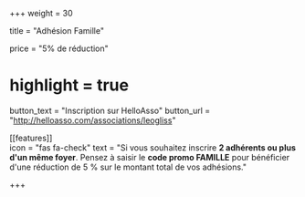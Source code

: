 +++
weight = 30

title = "Adhésion Famille"

price = "5% de réduction"
# highlight = true

button_text = "Inscription sur HelloAsso"
button_url = "http://helloasso.com/associations/leogliss"


[[features]]  
  icon = "fas fa-check"
  text = "Si vous souhaitez inscrire __2 adhérents ou plus d'un même foyer__. Pensez à saisir le __code promo FAMILLE__ pour bénéficier d'une réduction de 5 %  sur le montant total de vos adhésions."
  
+++
